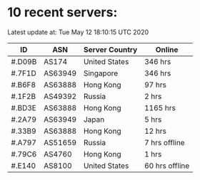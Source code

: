 # 10 recent servers:

Latest update at: Tue May 12 18:10:15 UTC 2020

| ID | ASN | Server Country | Online |
| -- | --- | -------------- | ------ |
| #.D09B | AS174 | United States | 346 hrs |
| #.7F1D | AS63949 | Singapore | 346 hrs |
| #.B6F8 | AS63888 | Hong Kong | 97 hrs |
| #.1F2B | AS49392 | Russia | 2 hrs |
| #.BD3E | AS63888 | Hong Kong | 1165 hrs |
| #.2A79 | AS63949 | Japan | 5 hrs |
| #.33B9 | AS63888 | Hong Kong | 12 hrs |
| #.A797 | AS51659 | Russia | 7 hrs offline |
| #.79C6 | AS4760 | Hong Kong | 1 hrs |
| #.E140 | AS8100 | United States | 60 hrs offline |

